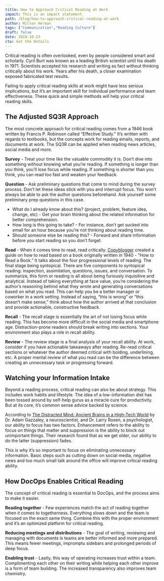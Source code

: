 ```yaml
---
title: How to Approach Critical Reading at Work
impact: This is an impact statement.
path: /blog/how-to-approach-critical-reading-at-work
author: Milton Herman
tags: ["Communication","Reading Culture"]
draft: false
date: 2019-10-23
cta: Get the Details
---
```


Critical reading is often overlooked, even by people considered smart and scholarly. Cyril Burt was known as a leading British scientist until his death in 1971. Scientists accepted his research and writing as fact without thinking critically about his work. Years after his death, a closer examination exposed fabricated test results. 

Failing to apply critical reading skills at work might have less serious implications, but it’s an important skill for individual performance and team effectiveness. These quick and simple methods will help your critical reading skills. 

## The Adjusted SQ3R Approach

The most concrete approach for critical reading comes from a 1946 book written by Francis P. Robinson called “Effective Study.” It’s written with regards to textbooks, but the concepts work for reading emails, reports, and documents at work. The SQ3R can be applied when reading news articles, social media and more. 

**Survey** - Treat your time like the valuable commodity it is. Don’t dive into something without knowing what you’re reading. If something is longer than you think, you’ll lose focus while reading. If something is shorter than you think, you can read too fast and weaken your feedback. 

**Question** - Ask preliminary questions that come to mind during the survey process. Don’t let these ideas stick with you and interrupt focus. You won’t always be able to ask the author questions beforehand. Ask yourself some preliminary prep questions in this case. 

* What do I already know about this? (project, problem, feature idea, change, etc) - Get your brain thinking about the related information for better comprehension. 
* How long is this going to take? - For instance, don’t get sucked into email for an hour because you’re not thinking about reading time.
* Should someone else be reading this? - Forward and share information before you start reading so you don’t forget. 

**Read** - When it comes time to read, read critically. [Copyblogger](https://www.copyblogger.com/how-to-read/) created a guide on how to read based on a book originally written in 1940 - “How to Read a Book.” It talks about the four progressional levels of reading. The final stage being syntopical. There are five components to syntopical reading: inspection, assimilation, questions, issues, and conversation. To summarize, this form or reading is all about being furiously inquisitive and analytical. Instead of taking everything at face value, you’re considering the author’s reasoning behind what they wrote and generating conversations based on what you read. This can help you be a better manager or coworker in a work setting. Instead of saying, “this is wrong” or “this doesn’t make sense,” think about how the author arrived at that conclusion and provide actionable, constructive feedback. 

**Recall** - The recall stage is essentially the art of not losing focus while reading. This has become more difficult in the social media and smartphone age. Distraction-prone readers should break writing into sections. Your environment also plays a role in recall ability.  

**Review** - The review stage is a final analysis of your recall ability. At work, consider if you have actionable takeaways after reading. Re-read critical sections or whatever the author deemed critical with bolding, underlining, etc. A proper mental review of what you read can be the difference between creating an unnecessary task or progressing forward.  

## Watching your Information Intake

Beyond a reading process, critical reading can also be about strategy. This includes work habits and lifestyle. The idea of a low-information diet has been tossed around by self-help gurus as a miracle cure for productivity. But at its core, it’s common sense advice backed by science. 

According to [The Distracted Mind: Ancient Brains in a High-Tech World](https://www.psychologytoday.com/us/blog/automatic-you/201703/your-ability-focus-has-probably-peaked-here-s-how) by Dr. Adam Gazzaley, a neuroscientist, and Dr. Larry Rosen, a psychologist, our ability to focus has two factors. Enhancement refers to the ability to focus on things that matter and suppression is the ability to block out unimportant things. Their research found that as we get older, our ability to do the latter (suppression) fades. 

This is why it’s so important to focus on eliminating unnecessary information. Basic steps such as cutting down on social media, negative news and too much small talk around the office will improve critical reading ability. 

## How DocOps Enables Critical Reading

The concept of critical reading is essential to DocOps, and the process aims to make it easier. 

**Reading together** - Few experiences match the act of reading together when it comes to togetherness. Everything slows down and the team is focused on the exact same thing.  Combine this with the proper environment and it’s an optimized platform for critical reading. 

**Reducing meetings and distributions** - The goal of writing, reviewing and managing with documents is teams are better informed and more prepared. This means fewer meetings, impromptu sidebars and prolonged periods of deep focus. 

**Enabling trust** - Lastly, this way of operating increases trust within a team. Complimenting each other on their writing while helping each other improve is a form of team building. The increased transparency also improves team chemistry.
